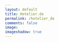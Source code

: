 ```yaml
---
layout: default
title: Hotelier.de
permalink: /hotelier_de
comments: false
image:
imageshadow: true
---
```


<rssapp-wall id="3PBwlKqOeCnKPqQl"></rssapp-wall><script src="https://widget.rss.app/v1/wall.js" type="text/javascript" async></script>
